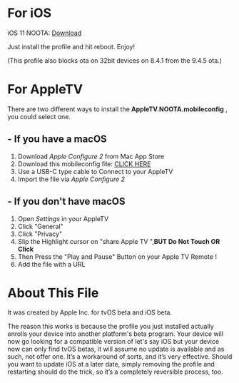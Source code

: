 # For iOS

iOS 11 NOOTA: [Download](https://raw.githubusercontent.com/Jwhite077/NOOTA/master/tvOS_11_Beta_Profile.mobileconfig)

Just install the profile and hit reboot. Enjoy!

(This profile also blocks ota on 32bit devices on 8.4.1 from the 9.4.5 ota.)

# For AppleTV

There are two different ways to install the **AppleTV.NOOTA.mobileconfig** , you could select one.
## - If you have a macOS
1. Download *Apple Configure 2* from Mac App Store 
2. Download this mobileconfig file: [CLICK HERE](https://raw.githubusercontent.com/Jwhite077/NOOTA/master/iOS_11_Beta_Profile.mobileconfig)
3. Use a USB-C type cable to Connect to your AppleTV
4. Import the file via *Apple Configure 2*

## - If you don't have macOS

1. Open *Settings* in your AppleTV
2. Click "General"
3. Click "Privacy"
4. Slip the Highlight cursor on "share  Apple TV ",**BUT Do Not Touch OR Click**
5. Then Press the "Play and Pause" Button on your Apple TV Remote !
6. Add the file with a URL

# About This File

It was created by Apple Inc. for tvOS beta and iOS beta.

The reason this works is because the profile you just installed actually enrolls your device into another platform's beta program. Your device will now go looking for a compatible version of let's say iOS but your device now can only find tvOS betas, it will assume no update is available and as such, not offer one. It’s a workaround of sorts, and it’s very effective. Should you want to update iOS at a later date, simply removing the profile and restarting should do the trick, so it’s a completely reversible process, too.
